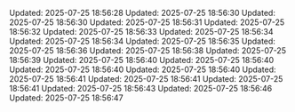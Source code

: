 ﻿Updated: 2025-07-25 18:56:28
Updated: 2025-07-25 18:56:30
Updated: 2025-07-25 18:56:30
Updated: 2025-07-25 18:56:31
Updated: 2025-07-25 18:56:32
Updated: 2025-07-25 18:56:33
Updated: 2025-07-25 18:56:34
Updated: 2025-07-25 18:56:34
Updated: 2025-07-25 18:56:35
Updated: 2025-07-25 18:56:36
Updated: 2025-07-25 18:56:38
Updated: 2025-07-25 18:56:39
Updated: 2025-07-25 18:56:40
Updated: 2025-07-25 18:56:40
Updated: 2025-07-25 18:56:40
Updated: 2025-07-25 18:56:40
Updated: 2025-07-25 18:56:41
Updated: 2025-07-25 18:56:41
Updated: 2025-07-25 18:56:41
Updated: 2025-07-25 18:56:43
Updated: 2025-07-25 18:56:46
Updated: 2025-07-25 18:56:47
